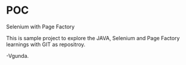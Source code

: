 # POC
Selenium with Page Factory

This is sample project to explore the JAVA, Selenium and Page Factory learnings with GIT as repositroy.

-Vgunda.  